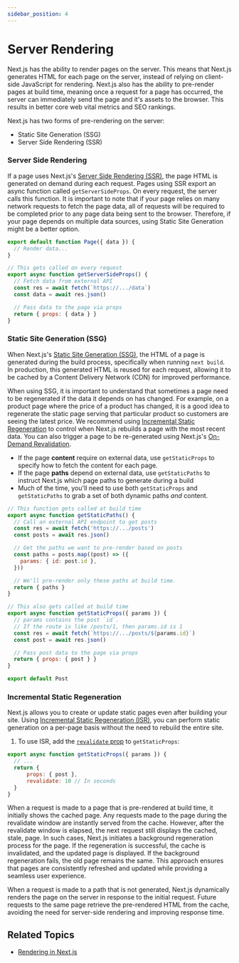 ```yaml
---
sidebar_position: 4
---
```


# Server Rendering

Next.js has the ability to render pages on the server. This means that Next.js generates HTML for each page on the server, instead of relying on client-side JavaScript for rendering. Next.js also has the ability to pre-render pages at build time, meaning once a request for a page has occurred, the server can immediately send the page and it's assets to the browser. This results in better core web vital metrics and SEO rankings.

Next.js has two forms of pre-rendering on the server: 
- Static Site Generation (SSG)
- Server Side Rendering (SSR)

### Server Side Rendering

If a page uses Next.js's [Server Side Rendering (SSR)](https://nextjs.org/docs/pages/building-your-application/rendering/server-side-rendering), the page HTML is generated on demand during each request. Pages using SSR export an async function called `getServerSideProps`. On every request, the server calls this function. It is important to note that if your page relies on many network requests to fetch the page data, all of requests will be required to be completed prior to any page data being sent to the browser. Therefore, if your page depends on multiple data sources, using Static Site Generation might be a better option.

```jsx
export default function Page({ data }) {
  // Render data...
}

// This gets called on every request
export async function getServerSideProps() {
  // Fetch data from external API
  const res = await fetch(`https://.../data`)
  const data = await res.json()

  // Pass data to the page via props
  return { props: { data } }
}
```

### Static Site Generation (SSG)

When Next.js's [Static Site Generation (SSG)](https://nextjs.org/docs/pages/building-your-application/rendering/static-site-generation), the HTML of a page is generated during the build process, specifically when running `next build`. In production, this generated HTML is reused for each request, allowing it to be cached by a Content Delivery Network (CDN) for improved performance.

When using SSG, it is important to understand that sometimes a page need to be regenerated if the data it depends on has changed. For example, on a product page where the price of a product has changed, it is a good idea to regenerate the static page serving that particular product so customers are seeing the latest price. We recommend using [Incremental Static Regeneration](#incremental-static-regeneration) to control when Next.js rebuilds a page with the most recent data. You can also trigger a page to be re-generated using Next.js's [On-Demand Revalidation](https://nextjs.org/docs/pages/building-your-application/rendering/incremental-static-regeneration#using-on-demand-revalidation).

- If the page **content** require on external data, use `getStaticProps` to specify how to fetch the content for each page.
- If the page **paths** depend on external data, use `getStaticPaths` to instruct Next.js which page paths to generate during a build
- Much of the time, you'll need to use both `getStaticProps` and `getStaticPaths` to grab a set of both dynamic paths *and* content.

```jsx
// This function gets called at build time
export async function getStaticPaths() {
  // Call an external API endpoint to get posts
  const res = await fetch('https://.../posts')
  const posts = await res.json()

  // Get the paths we want to pre-render based on posts
  const paths = posts.map((post) => ({
    params: { id: post.id },
  }))

  // We'll pre-render only these paths at build time.
  return { paths }
}

// This also gets called at build time
export async function getStaticProps({ params }) {
  // params contains the post `id`.
  // If the route is like /posts/1, then params.id is 1
  const res = await fetch(`https://.../posts/${params.id}`)
  const post = await res.json()

  // Pass post data to the page via props
  return { props: { post } }
}

export default Post
```

### Incremental Static Regeneration 
Next.js allows you to create or update static pages even after building your site. Using [Incremental Static Regeneration (ISR)](https://nextjs.org/docs/pages/building-your-application/rendering/incremental-static-regeneration), you can perform static generation on a per-page basis without the need to rebuild the entire site.

1. To use ISR, add the [`revalidate` prop](https://nextjs.org/docs/pages/api-reference/functions/get-static-props#revalidate) to `getStaticProps`:
```jsx
export async function getStaticProps({ params }) {
  // ...
  return { 
      props: { post },
      revalidate: 10 // In seconds
  }
}
```

When a request is made to a page that is pre-rendered at build time, it initially shows the cached page. Any requests made to the page during the revalidate window are instantly served from the cache. However, after the revalidate window is elapsed, the next request still displays the cached, stale, page. In such cases, Next.js initiates a background regeneration process for the page. If the regeneration is successful, the cache is invalidated, and the updated page is displayed. If the background regeneration fails, the old page remains the same. This approach ensures that pages are consistently refreshed and updated while providing a seamless user experience.


When a request is made to a path that is not generated, Next.js dynamically renders the page on the server in response to the initial request. Future requests to the same page retrieve the pre-rendered HTML from the cache, avoiding the need for server-side rendering and improving response time.


## Related Topics

- [Rendering in Next.js](https://nextjs.org/docs/pages/building-your-application/rendering)

